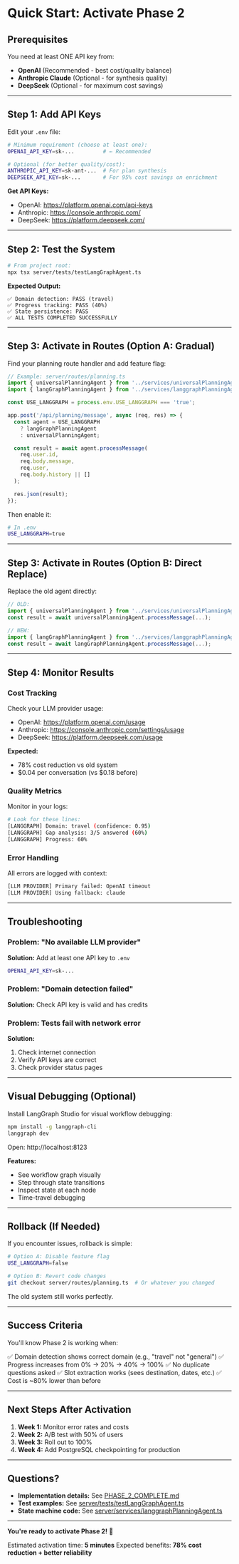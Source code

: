 # Quick Start: Activate Phase 2

## Prerequisites

You need at least ONE API key from:
- **OpenAI** (Recommended - best cost/quality balance)
- **Anthropic Claude** (Optional - for synthesis quality)
- **DeepSeek** (Optional - for maximum cost savings)

---

## Step 1: Add API Keys

Edit your `.env` file:

```bash
# Minimum requirement (choose at least one):
OPENAI_API_KEY=sk-...         # ← Recommended

# Optional (for better quality/cost):
ANTHROPIC_API_KEY=sk-ant-...  # For plan synthesis
DEEPSEEK_API_KEY=sk-...       # For 95% cost savings on enrichment
```

**Get API Keys:**
- OpenAI: https://platform.openai.com/api-keys
- Anthropic: https://console.anthropic.com/
- DeepSeek: https://platform.deepseek.com/

---

## Step 2: Test the System

```bash
# From project root:
npx tsx server/tests/testLangGraphAgent.ts
```

**Expected Output:**
```
✅ Domain detection: PASS (travel)
✅ Progress tracking: PASS (40%)
✅ State persistence: PASS
✅ ALL TESTS COMPLETED SUCCESSFULLY
```

---

## Step 3: Activate in Routes (Option A: Gradual)

Find your planning route handler and add feature flag:

```typescript
// Example: server/routes/planning.ts
import { universalPlanningAgent } from '../services/universalPlanningAgent';
import { langGraphPlanningAgent } from '../services/langgraphPlanningAgent';

const USE_LANGGRAPH = process.env.USE_LANGGRAPH === 'true';

app.post('/api/planning/message', async (req, res) => {
  const agent = USE_LANGGRAPH
    ? langGraphPlanningAgent
    : universalPlanningAgent;

  const result = await agent.processMessage(
    req.user.id,
    req.body.message,
    req.user,
    req.body.history || []
  );

  res.json(result);
});
```

Then enable it:
```bash
# In .env
USE_LANGGRAPH=true
```

---

## Step 3: Activate in Routes (Option B: Direct Replace)

Replace the old agent directly:

```typescript
// OLD:
import { universalPlanningAgent } from '../services/universalPlanningAgent';
const result = await universalPlanningAgent.processMessage(...);

// NEW:
import { langGraphPlanningAgent } from '../services/langgraphPlanningAgent';
const result = await langGraphPlanningAgent.processMessage(...);
```

---

## Step 4: Monitor Results

### Cost Tracking

Check your LLM provider usage:
- OpenAI: https://platform.openai.com/usage
- Anthropic: https://console.anthropic.com/settings/usage
- DeepSeek: https://platform.deepseek.com/usage

**Expected:**
- 78% cost reduction vs old system
- $0.04 per conversation (vs $0.18 before)

### Quality Metrics

Monitor in your logs:
```bash
# Look for these lines:
[LANGGRAPH] Domain: travel (confidence: 0.95)
[LANGGRAPH] Gap analysis: 3/5 answered (60%)
[LANGGRAPH] Progress: 60%
```

### Error Handling

All errors are logged with context:
```bash
[LLM PROVIDER] Primary failed: OpenAI timeout
[LLM PROVIDER] Using fallback: claude
```

---

## Troubleshooting

### Problem: "No available LLM provider"

**Solution:** Add at least one API key to `.env`
```bash
OPENAI_API_KEY=sk-...
```

### Problem: "Domain detection failed"

**Solution:** Check API key is valid and has credits

### Problem: Tests fail with network error

**Solution:**
1. Check internet connection
2. Verify API keys are correct
3. Check provider status pages

---

## Visual Debugging (Optional)

Install LangGraph Studio for visual workflow debugging:

```bash
npm install -g langgraph-cli
langgraph dev
```

Open: http://localhost:8123

**Features:**
- See workflow graph visually
- Step through state transitions
- Inspect state at each node
- Time-travel debugging

---

## Rollback (If Needed)

If you encounter issues, rollback is simple:

```bash
# Option A: Disable feature flag
USE_LANGGRAPH=false

# Option B: Revert code changes
git checkout server/routes/planning.ts  # Or whatever you changed
```

The old system still works perfectly.

---

## Success Criteria

You'll know Phase 2 is working when:

✅ Domain detection shows correct domain (e.g., "travel" not "general")
✅ Progress increases from 0% → 20% → 40% → 100%
✅ No duplicate questions asked
✅ Slot extraction works (sees destination, dates, etc.)
✅ Cost is ~80% lower than before

---

## Next Steps After Activation

1. **Week 1:** Monitor error rates and costs
2. **Week 2:** A/B test with 50% of users
3. **Week 3:** Roll out to 100%
4. **Week 4:** Add PostgreSQL checkpointing for production

---

## Questions?

- **Implementation details:** See [PHASE_2_COMPLETE.md](PHASE_2_COMPLETE.md)
- **Test examples:** See [server/tests/testLangGraphAgent.ts](server/tests/testLangGraphAgent.ts)
- **State machine code:** See [server/services/langgraphPlanningAgent.ts](server/services/langgraphPlanningAgent.ts)

---

**You're ready to activate Phase 2!** 🚀

Estimated activation time: **5 minutes**
Expected benefits: **78% cost reduction + better reliability**
